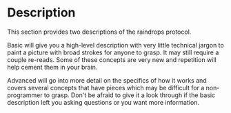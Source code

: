 # Description

This section provides two descriptions of the raindrops protocol.

Basic will give you a high-level description with very little technical jargon to paint a picture with broad strokes for anyone to grasp. It may still require a couple re-reads. Some of these concepts are very new and repetition will help cement them in your brain.

Advanced will go into more detail on the specifics of how it works and covers several concepts that have pieces which may be difficult for a non-programmer to grasp. Don't be afraid to give it a look through if the basic description left you asking questions or you want more information.
